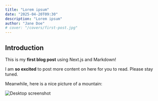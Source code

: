 ```yaml
---
title: "Lorem ipsum"
date: "2025-04-20T09:30"
description: "Lorem ipsum"
author: "Jane Doe"
# cover: "/covers/first-post.jpg"
---
```


## Introduction

This is my **first blog post** using Next.js and Markdown!

I am **so excited** to post more content on here for you to read. Please stay tuned.

Meanwhile, here is a nice picture of a mountain:

![Desktop screenshot](/images/snow-mountain.jpg)
